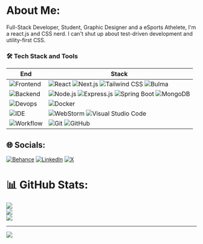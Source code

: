 #  About Me:
Full-Stack Developer, Student, Graphic Designer and a eSports Athelete, I'm a react.js and CSS nerd. I can't shut up about test-driven development and utility-first CSS.

### 🛠 Tech Stack and Tools

| End                                                                  | Stack                                                                                                                                                                                                                                                                                                                       |
| -------------------------------------------------------------------- | --------------------------------------------------------------------------------------------------------------------------------------------------------------------------------------------------------------------------------------------------------------------------------------------------------------------------- |
| ![Frontend](https://img.shields.io/badge/-Frontend-black?style=flat) | ![React](https://img.shields.io/badge/-React-52BAD7?style=flat&logo=react&logoColor=white) ![Next.js](https://img.shields.io/badge/-Next.js-000000?style=flat&logo=next.js&logoColor=white) ![Tailwind CSS](https://img.shields.io/badge/-Tailwind_CSS-38B2AC?style=flat&logo=tailwind-css&logoColor=white) ![Bulma](https://img.shields.io/badge/-Bulma-00D1B2?style=flat&logo=bulma&logoColor=white) |
| ![Backend](https://img.shields.io/badge/-Backend-black?style=flat)   | ![Node.js](https://img.shields.io/badge/-Node.js-white?style=flat&logo=node.js) ![Express.js](https://img.shields.io/badge/-Express.js-000000?style=flat&logo=express&logoColor=white) ![Spring Boot](https://img.shields.io/badge/-Spring_Boot-6DB33F?style=flat&logo=spring&logoColor=white) ![MongoDB](https://img.shields.io/badge/-MongoDB-white?style=flat&logo=mongodb) |
| ![Devops](https://img.shields.io/badge/-Devops-black?style=flat)     | ![Docker](https://img.shields.io/badge/-Docker-cbe3f2?style=flat&logo=docker)                                                                                                                                                                                                 |
| ![IDE](https://img.shields.io/badge/-IDE-black?style=flat)           | ![WebStorm](https://img.shields.io/badge/-WebStorm-3a3a3a?style=flat&logo=webstorm) ![Visual Studio Code](https://img.shields.io/badge/-VS_Code-007ACC?style=flat&logo=Visual-Studio-Code)                                                                             |
| ![Workflow](https://img.shields.io/badge/-Other-black?style=flat)    | ![Git](https://img.shields.io/badge/-Git-black?style=flat&logo=git) ![GitHub](https://img.shields.io/badge/-GitHub-black?style=flat&logo=github)                                                                                                                                              |


## 🌐 Socials:
[![Behance](https://img.shields.io/badge/Behance-1769ff?logo=behance&logoColor=white)](https://behance.net/https://www.behance.net/letsslack) [![LinkedIn](https://img.shields.io/badge/LinkedIn-%230077B5.svg?logo=linkedin&logoColor=white)](https://linkedin.com/in/https://www.linkedin.com/in/vetcharoopesh) [![X](https://img.shields.io/badge/X-black.svg?logo=X&logoColor=white)](https://x.com/https://www.twitter.com/RoopeshVetcha) 

# 📊 GitHub Stats:
![](https://github-readme-stats.vercel.app/api?username=qwertyroop&theme=dark&hide_border=false&include_all_commits=false&count_private=false)<br/>
![](https://github-readme-streak-stats.herokuapp.com/?user=qwertyroop&theme=dark&hide_border=false)<br/>
![](https://github-readme-stats.vercel.app/api/top-langs/?username=qwertyroop&theme=dark&hide_border=false&include_all_commits=false&count_private=false&layout=compact)

---
[![](https://visitcount.itsvg.in/api?id=qwertyroop&icon=0&color=0)](https://visitcount.itsvg.in)

<!-- Proudly created with GPRM ( https://gprm.itsvg.in ) -->
